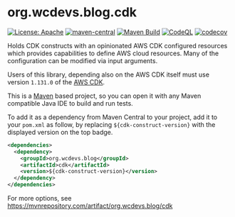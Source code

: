 # org.wcdevs.blog.cdk

[![License: Apache](https://img.shields.io/badge/License-Apache%202.0-blue)](https://opensource.org/licenses/Apache-2.0) [![maven-central](https://img.shields.io/maven-central/v/org.wcdevs.blog/cdk?style=flat)](https://mvnrepository.com/artifact/org.wcdevs.blog/cdk) [![Maven Build](https://github.com/lealceldeiro/org.wcdevs.blog.cdk/actions/workflows/maven.yml/badge.svg)](https://github.com/lealceldeiro/org.wcdevs.blog.cdk/actions/workflows/maven.yml) [![CodeQL](https://github.com/lealceldeiro/org.wcdevs.blog.cdk/actions/workflows/codeql-analysis.yml/badge.svg)](https://github.com/lealceldeiro/org.wcdevs.blog.cdk/actions/workflows/codeql-analysis.yml) [![codecov](https://codecov.io/gh/lealceldeiro/org.wcdevs.blog.cdk/branch/main/graph/badge.svg)](https://codecov.io/gh/lealceldeiro/org.wcdevs.blog.cdk)

Holds CDK constructs with an opinionated AWS CDK configured resources which provides capabilities
to define AWS cloud resources. Many of the configuration can be modified via input arguments.

Users of this library, depending also on the AWS CDK itself must use version `1.131.0` of the
[AWS CDK](https://mvnrepository.com/artifact/software.amazon.awscdk). 

This is a [Maven](https://maven.apache.org/) based project, so you can open it with any Maven
compatible Java IDE to build and run tests.

To add it as a dependency from Maven Central to your project, add it to your `pom.xml` as follow,
by replacing `${cdk-construct-version}` with the displayed version on the top badge.

```xml
<dependencies>
  <dependency>
    <groupId>org.wcdevs.blog</groupId>
    <artifactId>cdk</artifactId>
    <version>${cdk-construct-version}</version>
  </dependency>
</dependencies>
```
For more options, see https://mvnrepository.com/artifact/org.wcdevs.blog/cdk

